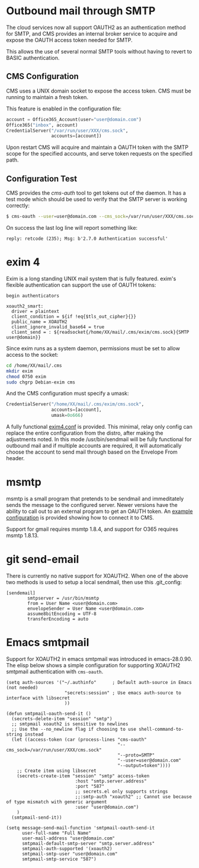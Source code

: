 # Outbound mail through SMTP

The cloud services now all support OAUTH2 as an authentication method for
SMTP, and CMS provides an internal broker service to acquire and expose the
OAUTH access token needed for SMTP.

This allows the use of several normal SMTP tools without having to revert
to BASIC authentication.

## CMS Configuration

CMS uses a UNIX domain socket to expose the access token. CMS must be running
to maintain a fresh token.

This feature is enabled in the configuration file:

```Python
account = Office365_Account(user="user@domain.com")
Office365("inbox", account)
CredentialServer("/var/run/user/XXX/cms.sock",
                 accounts=[account])
```

Upon restart CMS will acquire and maintain a OAUTH token with the SMTP scope
for the specified accounts, and serve token requests on the specified path.

## Configuration Test

CMS provides the *cms-auth* tool to get tokens out of the daemon. It has a
test mode which should be used to verify that the SMTP server is working correctly:

```sh
$ cms-oauth --user=user@domain.com --cms_sock=/var/run/user/XXX/cms.sock --test-smtp=smtp.office365.com
```

On success the last log line will report something like:

```
reply: retcode (235); Msg: b'2.7.0 Authentication successful'
```

# exim 4

Exim is a long standing UNIX mail system that is fully featured. exim's flexible
authentication can support the use of OAUTH tokens:

```
begin authenticators

xoauth2_smart:
  driver = plaintext
  client_condition = ${if !eq{$tls_out_cipher}{}}
  public_name = XOAUTH2
  client_ignore_invalid_base64 = true
  client_send = : ${readsocket{/home/XX/mail/.cms/exim/cms.sock}{SMTP user@domain}}
```

Since exim runs as a system daemon, permissions must be set to allow access to
the socket:

```sh
cd /home/XX/mail/.cms
mkdir exim
chmod 0750 exim
sudo chgrp Debian-exim cms
```

And the CMS configuration must specify a umask:

```Python
CredentialServer("/home/XX/mail/.cms/exim/cms.sock",
                 accounts=[account],
				 umask=0o666)
```

A fully functional [exim4.conf](example-exim4.conf) is provided. This minimal,
relay only config can replace the entire configuration from the distro, after
making the adjustments noted. In this mode /usr/bin/sendmail will be fully
functional for outbound mail and if multiple accounts are required, it will
automatically choose the account to send mail through based on the Envelope
From header.

# msmtp

msmtp is a small program that pretends to be sendmail and immeditately sends
the message to the configured server.  Newer versions have the ability to call
out to an external program to get an OAUTH token. An [example
configuration](example-msmtp.conf) is provided showing how to connect it to
CMS.

Support for gmail requires msmtp 1.8.4, and support for O365 requires msmtp
1.8.13.

# git send-email

There is currently no native support for XOAUTH2. When one of the above two
methods is used to setup a local sendmail, then use this .git_config:

```
[sendemail]
        smtpserver = /usr/bin/msmtp
        from = User Name <user@domain.com>
        envelopeSender = User Name <user@domain.com>
        assume8bitEncoding = UTF-8
        transferEncoding = auto
```

# Emacs smtpmail

Support for XOAUTH2 in emacs smtpmail was introduced in emacs-28.0.90. The elisp
below shows a simple configuration for supporting XOAUTH2 smtpmail
authentication with `cms-oauth`.

```elisp
(setq auth-sources '("~/.authinfo"      ; Default auth-source in Emacs (not needed)
                      "secrets:session" ; Use emacs auth-source to interface with libsecret
                      ))

(defun smtpmail-oauth-send-it ()
  (secrets-delete-item "session" "smtp")
  ;; smtpmail xoauth2 is sensitive to newlines
  ;; Use the --no_newline flag if choosing to use shell-command-to-string instead
  (let ((access-token (car (process-lines "cms-oauth"
                                          "--cms_sock=/var/run/user/XXX/cms.sock"
                                          "--proto=SMTP"
                                          "--user=user@domain.com"
                                          "--output=token"))))
    ;; Create item using libsecret
    (secrets-create-item "session" "smtp" access-token
                          :host "smtp.server.address"
                          :port "587"
                          ;; secrets.el only supports strings
                          ;;:smtp-auth "xoauth2" ;; Cannot use because of type mismatch with generic argument
                          :user "user@domain.com")
    )
  (smtpmail-send-it))

(setq message-send-mail-function 'smtpmail-oauth-send-it
      user-full-name "Full Name"
      user-mail-address "user@domain.com"
      smtpmail-default-smtp-server "smtp.server.address"
      smtpmail-auth-supported '(xoauth2)
      smtpmail-smtp-user "user@domain.com"
      smtpmail-smtp-service "587")
```
